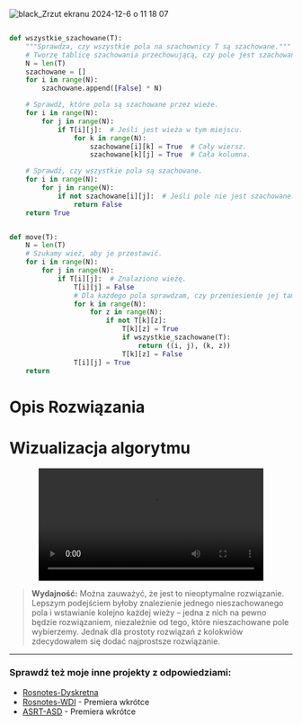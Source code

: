 
![black_Zrzut ekranu 2024-12-6 o 11 18 07](https://github.com/user-attachments/assets/dace54b2-b630-431f-a13d-52133f1359fb)

```python

def wszystkie_szachowane(T):
    """Sprawdza, czy wszystkie pola na szachownicy T są szachowane."""
    # Tworzę tablicę szachowania przechowującą, czy pole jest szachowane.
    N = len(T)
    szachowane = []
    for i in range(N):
        szachowane.append([False] * N)

    # Sprawdź, które pola są szachowane przez wieże.
    for i in range(N):
        for j in range(N):
            if T[i][j]:  # Jeśli jest wieża w tym miejscu.
                for k in range(N):
                    szachowane[i][k] = True  # Cały wiersz.
                    szachowane[k][j] = True  # Cała kolumna.

    # Sprawdź, czy wszystkie pola są szachowane.
    for i in range(N):
        for j in range(N):
            if not szachowane[i][j]:  # Jeśli pole nie jest szachowane.
                return False
    return True


def move(T):
    N = len(T)
    # Szukamy wież, aby je przestawić.
    for i in range(N):
        for j in range(N):
            if T[i][j]:  # Znalaziono wieżę.
                T[i][j] = False
                # Dla każdego pola sprawdzam, czy przeniesienie jej tam daje wszedzie szach
                for k in range(N):
                    for z in range(N):
                        if not T[k][z]:
                            T[k][z] = True
                            if wszystkie_szachowane(T):
                                return ((i, j), (k, z))
                            T[k][z] = False
                T[i][j] = True
    return
```
# Opis Rozwiązania

# Wizualizacja algorytmu

<div align="center">
  <video src="https://github.com/user-attachments/assets/d2717368-5ad3-42b4-94a6-d5a1232d8dbb" width="400" />
</div>

> **Wydajność:**
> Można zauważyć, że jest to nieoptymalne rozwiązanie. Lepszym podejściem byłoby znalezienie 
> jednego nieszachowanego pola i wstawianie kolejno każdej wieży – jedna z nich na pewno będzie 
> rozwiązaniem, niezależnie od tego, które nieszachowane pole wybierzemy. 
> Jednak dla prostoty rozwiązań z kolokwiów zdecydowałem się dodać najprostsze rozwiązanie.



---
### Sprawdź też moje inne projekty z odpowiedziami:
- [Rosnotes-Dyskretna](https://github.com/kamilGie/Rosnotes-Dyskretna)
- [Rosnotes-WDI](https://github.com/kamilGie/Rosnotes-WDI) - Premiera wkrótce
- [ASRT-ASD](https://github.com/kamilGie/Rosnotes-Dyskretna) - Premiera wkrótce
